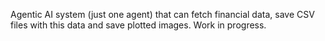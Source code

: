 Agentic AI system (just one agent) that can fetch financial data, save CSV files with this data and save plotted images. Work in progress.
